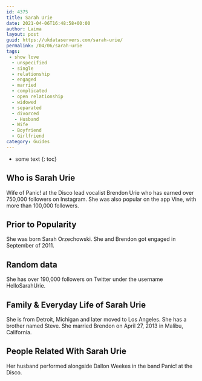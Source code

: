 ```yaml
---
id: 4375
title: Sarah Urie
date: 2021-04-06T16:48:58+00:00
author: Laima
layout: post
guid: https://ukdataservers.com/sarah-urie/
permalink: /04/06/sarah-urie
tags:
 - show love
  - unspecified
  - single
  - relationship
  - engaged
  - married
  - complicated
  - open relationship
  - widowed
  - separated
  - divorced
   - Husband
  - Wife
  - Boyfriend
  - Girlfriend
category: Guides
---
```


* some text
{: toc}


## Who is Sarah Urie
                  
                  
                  
Wife of Panic! at the Disco lead vocalist Brendon Urie who has earned over 750,000 followers on Instagram. She was also popular on the app Vine, with more than 100,000 followers. 
                  
              
            
              
            
                
                
                
## Prior to Popularity
                  
                  
                  
She was born Sarah Orzechowski. She and Brendon got engaged in September of 2011. 
                  
              
            
              
            
                
                
                
## Random data
                  
                  
                  
She has over 190,000 followers on Twitter under the username HelloSarahUrie. 
                  
              
            
              
            
                
                
                
## Family & Everyday Life of Sarah Urie
                  
                  
                  
She is from Detroit, Michigan and later moved to Los Angeles. She has a brother named Steve. She married Brendon on April 27, 2013 in Malibu, California.
                  
              
            
              
            
                
                
                
## People Related With Sarah Urie
                  
                  
                  
Her husband performed alongside Dallon Weekes in the band Panic! at the Disco. 
                  
              
            
              
            
                
              
            
              
              
            
            
              
            
          
          
          